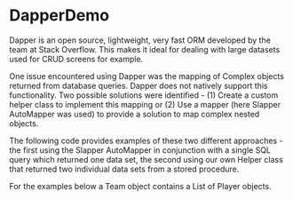 # DapperDemo
Dapper is an open source, lightweight, very fast ORM developed by the team at Stack Overflow.  This makes it ideal for dealing with large datasets used for CRUD screens for example.

One issue encountered using Dapper was the mapping of Complex objects returned from database queries.  Dapper does not natively support this functionality.  Two possible solutions were identified - (1) Create a custom helper class to implement this mapping or (2) Use a mapper (here Slapper AutoMapper was used) to provide a solution to map complex nested objects.

The following code provides examples of these two different approaches - the first using the Slapper AutoMapper in conjunction with a single SQL query which returned one data set, the second using our own Helper class that returned two individual data sets from a stored procedure.

For the examples below  a Team object contains a List of Player objects.
